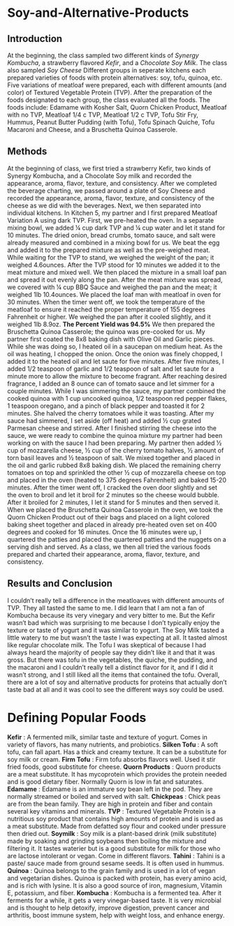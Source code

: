 # Soy-and-Alternative-Products
## Introduction
At the beginning, the class sampled two different kinds of *Synergy Kombucha*, a strawberry flavored *Kefir*, and a *Chocolate Soy Milk*. The class also sampled *Soy Cheese* Different groups in seperate kitchens each prepared varieties of foods with protein alternatives: soy, tofu, quinoa, etc. Five variations of meatloaf were prepared, each with different amounts (and color) of Textured Vegetable Protein (TVP).
After the preparation of the foods designated to each group, the class evaluated all the foods. The foods include: Edamame with Kosher Salt, Quorn Chicken Product, Meatloaf with no TVP, Meatloaf 1/4 c TVP, Meatloaf 1/2 c TVP, Tofu Stir Fry, Hummus, Peanut Butter Pudding (with Tofu), Tofu Spinach Quiche, Tofu Macaroni and Cheese, and a Bruschetta Quinoa Casserole. 
## Methods
At the beginning of class, we first tried a strawberry Kefir, two kinds of Synergy Kombucha, and a Chocolate Soy milk and recorded the appearance, aroma, flavor, texture, and consistency. 
After we completed the beverage charting, we passed around a plate of Soy Cheese and recorded the appearance, aroma, flavor, texture, and consistency of the cheese as we did with the beverages. 
Next, we then separated into individual kitchens. 
In Kitchen 5, my partner and I first prepared Meatloaf Variation A using dark TVP. 
First, we pre-heated the oven. 
In a separate mixing bowl, we added ¼ cup dark TVP and ¼ cup water and let it stand for 10 minutes. 
The dried onion, bread crumbs, tomato sauce, and salt were already measured and combined in a mixing bowl for us. 
We beat the egg and added it to the prepared mixture as well as the pre-weighed meat. 
While waiting for the TVP to stand, we weighed the weight of the pan; it weighed 4.6ounces. 
After the TVP stood for 10 minutes we added it to the meat mixture and mixed well. 
We then placed the mixture in a small loaf pan and spread it out evenly along the pan. 
After the meat mixture was spread, we covered with ¼ cup BBQ Sauce and weighed the pan and the meat; it weighed 1lb 10.4ounces. 
We placed the loaf man with meatloaf in oven for 30 minutes. 
When the timer went off, we took the temperature of the meatloaf to ensure it reached the proper temperature of 155 degrees Fahrenheit or higher. 
We weighed the pan after it cooled slightly, and it weighed 1lb 8.9oz.
**The Percent Yield was 94.5%**
We then prepared the Bruschetta Quinoa Casserole; the quinoa was pre-cooked for us. 
My partner first coated the 8x8 baking dish with Olive Oil and Garlic pieces.
While she was doing so, I heated oil in a saucepan on medium heat. As the oil was heating, I chopped the onion. Once the onion was finely chopped, I added it to the heated oil and let saute for five minutes. After five minutes, I added 1/2 teaspoon of garlic and 1/2 teaspoon of salt and let saute for a minute more to allow the mixture to become fragrant. After reaching desired fragrance, I added an 8 ounce can of tomato sauce and let simmer for a couple minutes. 
While I was simmering the sauce, my partner combined the cooked quinoa with 1 cup uncooked quinoa, 1/2 teaspoon red pepper flakes, 1 teaspoon oregano, and a pinch of black pepper and toasted it for 2 minutes. 
She halved the cherry tomatoes while it was toasting. 
After my sauce had simmered, I set aside (off heat) and added ½ cup grated Parmesan cheese and stirred. 
After I finished stirring the cheese into the sauce, we were ready to combine the quinoa mixture my partner had been working on with the sauce I had been preparing. My partner then added ½ cup of mozzarella cheese, ½ cup of the cherry tomato halves, ½ amount of torn basil leaves and ½ teaspoon of salt. 
We mixed together and placed in the oil and garlic rubbed 8x8 baking dish. 
We placed the remaining cherry tomatoes on top and sprinkled the other ½ cup of mozzarella cheese on top and placed in the oven (heated to 375 degrees Fahrenheit) and baked 15-20 minutes. 
After the timer went off, I cracked the oven door slightly and set the oven to broil and let it broil for 2 minutes so the cheese would bubble. 
After it broiled for 2 minutes, I let it stand for 5 minutes and then served it. 
When we placed the Bruschetta Quinoa Casserole in the oven, we took the Quorn Chicken Product out of their bags and placed on a light colored baking sheet together and placed in already pre-heated oven set on 400 degrees and cooked for 16 minutes. 
Once the 16 minutes were up, I quartered the patties and placed the quartered patties and the nuggets on a serving dish and served. 
As a class, we then all tried the various foods prepared and charted their appearance, aroma, flavor, texture, and consistency.
## Results and Conclusion
I couldn’t really tell a difference in the meatloaves with different amounts of TVP. They all tasted the same to me. I did learn that I am not a fan of Kombucha because its very vinegary and very bitter to me. But the Kefir wasn’t bad which was surprising to me because I don’t typically enjoy the texture or taste of yogurt and it was similar to yogurt. The Soy Milk tasted a little watery to me but wasn’t the taste I was expecting at all. It 
tasted almost like regular chocolate milk. The Tofu I was skeptical of because I had always heard the majority of people say they didn’t like it and that it was gross. But there was tofu in the vegetables, the quiche, the pudding, and the macaroni and I couldn’t really tell a distinct flavor for it, and if I did it wasn’t strong, and I still liked all the items that contained the tofu. 
Overall, there are a lot of soy and alternative products for proteins that actually don’t taste bad at all and it was cool to see the different ways soy could be used.

# Defining Popular Foods
**Kefir** : A fermented milk, similar taste and texture of yogurt. Comes in variety of flavors, has many nutrients, and probiotics. 
**Silken Tofu** : A soft tofu, can fall apart. Has a thick and creamy texture. It can be a substitute for soy milk or cream. 
**Firm Tofu** : Firm tofu absorbs flavors well. Used it stir fried foods, good substitute for cheese.
**Quorn Products** : Quorn products are a meat substitute. It has mycoprotein which provides the protein needed and is good dietary fiber. Normally Quorn is low in fat and saturates.
**Edamame** : Edamame is an immature soy bean left in the pod. They are normally streamed or boiled and served with salt. 
**Chickpeas** : Chick peas are from the bean family. They are high in protein and fiber and contain several key vitamins and minerals. 
**TVP** : Textured Vegetable Protein is a nutritious soy product that contains high amounts of protein and is used as a meat substitute. Made from defatted soy flour and cooked under pressure then dried out. 
**Soymilk** : Soy milk is a plant-based drink (milk substitute) made by soaking and grinding soybeans then boiling the mixture and filtering it. It tastes waterier but is a good substitute for milk for those who are lactose intolerant or vegan. Come in different flavors. 
**Tahini** : Tahini is a paste/ sauce made from ground sesame seeds. It is often used in hummus. 
**Quinoa** : Quinoa belongs to the grain family and is used in a lot of vegan and vegetarian dishes. Quinoa is packed with protein, has every amino acid, and is rich with lysine. It is also a good source of iron, magnesium, Vitamin E, potassium, and fiber. 
**Kombucha** : Kombucha is a fermented tea. After it ferments for a while, it gets a very vinegar-based taste. It is very microbial and is thought to help detoxify, improve digestion, prevent cancer and arthritis, boost immune system, help with weight loss, and enhance energy.
